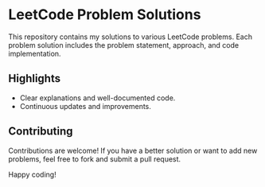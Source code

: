 # LeetCode Problem Solutions

This repository contains my solutions to various LeetCode problems. Each problem solution includes the problem statement, approach, and code implementation.

## Highlights

- Clear explanations and well-documented code.
- Continuous updates and improvements.

## Contributing

Contributions are welcome! If you have a better solution or want to add new problems, feel free to fork and submit a pull request.

Happy coding!

